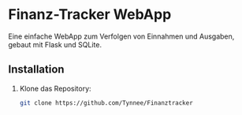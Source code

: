 # Finanz-Tracker WebApp

Eine einfache WebApp zum Verfolgen von Einnahmen und Ausgaben, gebaut mit Flask und SQLite.

## Installation

1. Klone das Repository:
   ```bash
   git clone https://github.com/Tynnee/Finanztracker